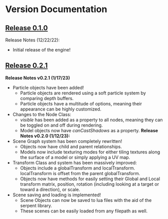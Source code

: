 # Version Documentation

## [Release 0.1.0](https://razorboot.github.io/LOVR-OOP-Graphics-Engine/documentation/v010/introduction)
Release Notes (12/22/22):
* Initial release of the engine!

## [Release 0.2.1](https://razorboot.github.io/LOVR-OOP-Graphics-Engine/documentation/v020/introduction)
**Release Notes v0.2.1 (1/17/23)**
* Particle objects have been added!
	* Particle objects are rendered using a soft particle system by comparing depth buffers.
	* Particle objects have a multitude of options, meaning their appearance can be highly customized.
* Changes to the Node Class:
	* *visible* has been added as a property to all nodes, meaning they can be toggled on and off during rendering.
	* Model objects now have *canCastShadows* as a property.
**Release Notes v0.2.0 (1/12/23):**
* Scene Graph system has been completely rewritten!
	* Objects now have child and parent relationships.
	* Models now include texturing modes for either tiling textures along the surface of a model or simply applying a UV map.
* Transform Class and system has been massively improved:
	* Objects include a globalTransform and localTransform. localTransform is offset from the parent globalTransform.
	* Objects now have methods for easily setting their Global and Local transform matrix, position, rotation (including looking at a target or toward a direction), or scale.
* Scene saving and loading is implemented!
	* Scene Objects can now be saved to lua files with the aid of the serpent library.
	* These scenes can be easily loaded from any filepath as well.
